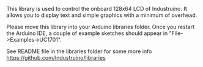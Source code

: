This library is used to control the onboard 128x64 LCD of Industruino. It allows you to display text and simple graphics with a minimum of overhead.

Please move this library into your Arduino libraries folder. 
Once you restart the Arduino IDE, a couple of example sketches should appear in "File->Examples->UC1701".


See README file in the libraries folder for some more info https://github.com/Industruino/libraries
